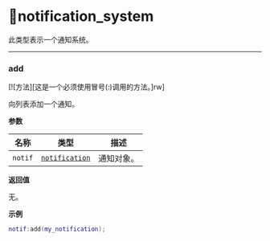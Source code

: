 # 📢notification_system

此类型表示一个通知系统。

_________________

### add

[![方法][这是一个必须使用冒号(:)调用的方法。]rw]

向列表添加一个通知。

**参数**

| 名称 | 类型 | 描述 |
| ---- | ---- | ----------- |
| `notif` | [`notification`](/api/gui/notification-system/notification "此类型表示一个通知项。") | 通知对象。 |

**返回值**

无。

**示例**

```lua
notif:add(my_notification);
```